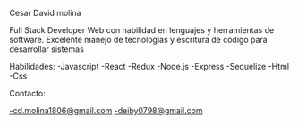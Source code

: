 Cesar David molina

Full Stack Developer Web con habilidad en lenguajes y herramientas de software. Excelente manejo de tecnologías y escritura de código para desarrollar sistemas


Habilidades:
-Javascript
-React
-Redux
-Node.js
-Express
-Sequelize
-Html
-Css


 Contacto:
 
 -cd.molina1806@gmail.com
 -deiby0798@gmail.com
 
